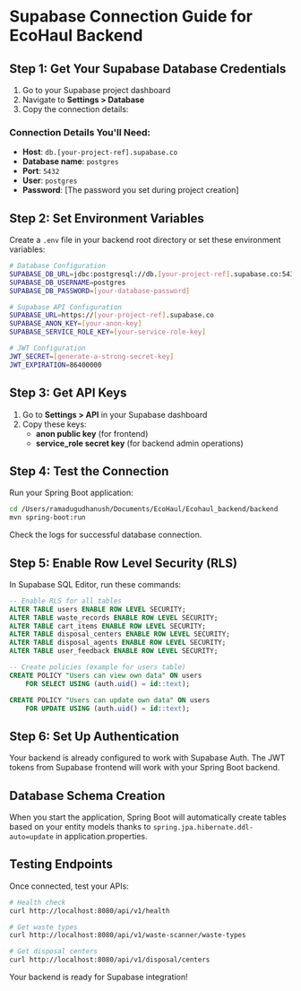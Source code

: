 # Supabase Connection Guide for EcoHaul Backend

## Step 1: Get Your Supabase Database Credentials

1. Go to your Supabase project dashboard
2. Navigate to **Settings > Database**
3. Copy the connection details:

### Connection Details You'll Need:
- **Host**: `db.[your-project-ref].supabase.co`
- **Database name**: `postgres`
- **Port**: `5432`
- **User**: `postgres`
- **Password**: [The password you set during project creation]

## Step 2: Set Environment Variables

Create a `.env` file in your backend root directory or set these environment variables:

```bash
# Database Configuration
SUPABASE_DB_URL=jdbc:postgresql://db.[your-project-ref].supabase.co:5432/postgres
SUPABASE_DB_USERNAME=postgres
SUPABASE_DB_PASSWORD=[your-database-password]

# Supabase API Configuration
SUPABASE_URL=https://[your-project-ref].supabase.co
SUPABASE_ANON_KEY=[your-anon-key]
SUPABASE_SERVICE_ROLE_KEY=[your-service-role-key]

# JWT Configuration
JWT_SECRET=[generate-a-strong-secret-key]
JWT_EXPIRATION=86400000
```

## Step 3: Get API Keys

1. Go to **Settings > API** in your Supabase dashboard
2. Copy these keys:
   - **anon public key** (for frontend)
   - **service_role secret key** (for backend admin operations)

## Step 4: Test the Connection

Run your Spring Boot application:
```bash
cd /Users/ramadugudhanush/Documents/EcoHaul/Ecohaul_backend/backend
mvn spring-boot:run
```

Check the logs for successful database connection.

## Step 5: Enable Row Level Security (RLS)

In Supabase SQL Editor, run these commands:

```sql
-- Enable RLS for all tables
ALTER TABLE users ENABLE ROW LEVEL SECURITY;
ALTER TABLE waste_records ENABLE ROW LEVEL SECURITY;
ALTER TABLE cart_items ENABLE ROW LEVEL SECURITY;
ALTER TABLE disposal_centers ENABLE ROW LEVEL SECURITY;
ALTER TABLE disposal_agents ENABLE ROW LEVEL SECURITY;
ALTER TABLE user_feedback ENABLE ROW LEVEL SECURITY;

-- Create policies (example for users table)
CREATE POLICY "Users can view own data" ON users
    FOR SELECT USING (auth.uid() = id::text);

CREATE POLICY "Users can update own data" ON users
    FOR UPDATE USING (auth.uid() = id::text);
```

## Step 6: Set Up Authentication

Your backend is already configured to work with Supabase Auth. The JWT tokens from Supabase frontend will work with your Spring Boot backend.

## Database Schema Creation

When you start the application, Spring Boot will automatically create tables based on your entity models thanks to `spring.jpa.hibernate.ddl-auto=update` in application.properties.

## Testing Endpoints

Once connected, test your APIs:

```bash
# Health check
curl http://localhost:8080/api/v1/health

# Get waste types
curl http://localhost:8080/api/v1/waste-scanner/waste-types

# Get disposal centers
curl http://localhost:8080/api/v1/disposal/centers
```

Your backend is ready for Supabase integration!
